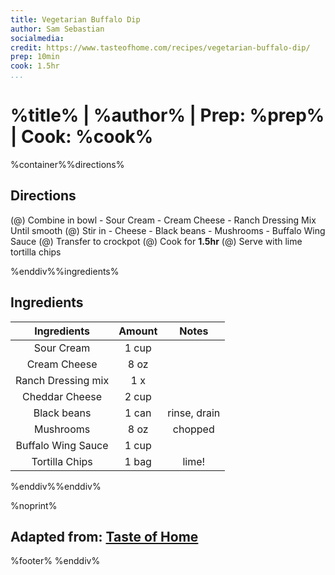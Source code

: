 ```yaml
---
title: Vegetarian Buffalo Dip
author: Sam Sebastian
socialmedia:
credit: https://www.tasteofhome.com/recipes/vegetarian-buffalo-dip/
prep: 10min
cook: 1.5hr
...
```


# %title% | %author% | Prep: %prep% | Cook: %cook%

%container%%directions%

## Directions
(@) Combine in bowl
    - Sour Cream
    - Cream Cheese
    - Ranch Dressing Mix
    Until smooth
(@) Stir in
    - Cheese
    - Black beans
    - Mushrooms
    - Buffalo Wing Sauce
(@) Transfer to crockpot
(@) Cook for **1.5hr**
(@) Serve with lime tortilla chips

%enddiv%%ingredients%

## Ingredients
| Ingredients | Amount | Notes |
| :---------: | :----: | :---: |
| Sour Cream | 1 cup |  |
| Cream Cheese | 8 oz |  |
| Ranch Dressing mix | 1 x |  |
| Cheddar Cheese | 2 cup |  |
| Black beans | 1 can | rinse, drain |
| Mushrooms | 8 oz | chopped |
| Buffalo Wing Sauce | 1 cup |  |
| Tortilla Chips | 1 bag | lime! |

%enddiv%%enddiv%

%noprint%
## Adapted from: [Taste of Home](%credit%)
%footer%
%enddiv%
